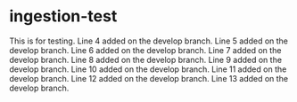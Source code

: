 # ingestion-test

This is for testing.
Line 4 added on the develop branch.
Line 5 added on the develop branch.
Line 6 added on the develop branch.
Line 7 added on the develop branch.
Line 8 added on the develop branch.
Line 9 added on the develop branch.
Line 10 added on the develop branch.
Line 11 added on the develop branch.
Line 12 added on the develop branch.
Line 13 added on the develop branch.
